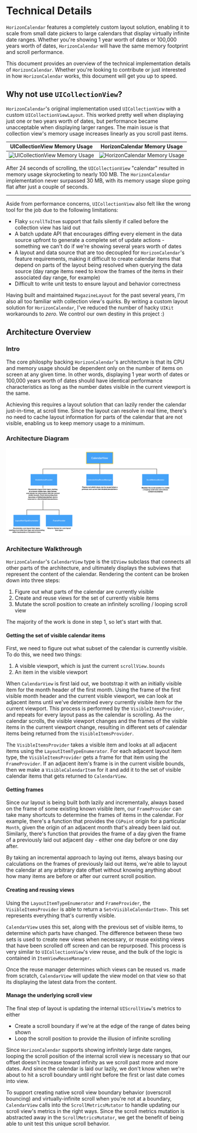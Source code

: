 #  Technical Details
`HorizonCalendar` features a completely custom layout solution, enabling it to scale from small date pickers to large calendars that display virtually infinite date ranges. Whether you're showing 1 year worth of dates or 100,000 years worth of dates, `HorizonCalendar` will have the same memory footprint and scroll performance.

This document provides an overview of the technical implementation details of `HorizonCalendar`. Whether you're looking to contribute or just interested in how `HorizonCalendar` works, this document will get you up to speed.

## Why not use `UICollectionView`?
`HorizonCalendar`'s original implementation used `UICollectionView` with a custom `UICollectionViewLayout`. This worked pretty well when displaying just one or two years worth of dates, but performance became unacceptable when displaying larger ranges. The main issue is that collection view's memory usage increases linearly as you scroll past items.

| UICollectionView Memory Usage | HorizonCalendar Memory Usage |
| ---- | ---- |
| ![UICollectionView Memory Usage](Images/collection_view_memory_usage.gif) | ![HorizonCalendar Memory Usage](Images/horizon_calendar_memory_usage.gif) |

After 24 seconds of scrolling, the `UICollectionView` "calendar" resulted in memory usage skyrocketing to nearly 100 MB. The `HorizonCalendar` implementation never surpassed 30 MB, with its memory usage slope going flat after just a couple of seconds.

----

Aside from performance concerns, `UICollectionView` also felt like the wrong tool for the job due to the following limitations:

- Flaky `scrollToItem` support that fails silently if called before the collection view has laid out
- A batch update API that encourages diffing every element in the data source upfront to generate a complete set of update actions - something we can't do if we're showing several years worth of dates
- A layout and data source that are too decoupled for `HorizonCalendar`'s feature requirements, making it difficult to create calendar items that depend on parts of the layout being resolved when querying the data source (day range items need to know the frames of the items in their associated day range, for example)
- Difficult to write unit tests to ensure layout and behavior correctness

Having built and maintained `MagazineLayout` for the past several years, I'm also all too familiar with collection view's quirks. By writing a custom layout solution for `HorizonCalendar`, I've reduced the number of hacky `UIKit` workarounds to _zero_. We control our own destiny in this project :)


## Architecture Overview

### Intro

The core philosphy backing `HorizonCalendar`'s architecture is that its CPU and memory usage should be dependent only on the number of items on screen at any given time. In other words, displaying 1 year worth of dates or 100,000 years worth of dates should have identical performance characteristics as long as the number dates visible in the current viewport is the same.

Achieving this requires a layout solution that can lazily render the calendar just-in-time, at scroll time. Since the layout can resolve in real time, there's no need to cache layout information for parts of the calendar that are not visible, enabling us to keep memory usage to a minimum.

### Architecture Diagram

![Architecture Diagram](Images/architecture_overview.png)

### Architecture Walkthrough

`HorizonCalendar`'s `CalendarView` type is the `UIView` subclass that connects all other parts of the architecture, and ultimately displays the subviews that represent the content of the calendar. Rendering the content can be broken down into three steps:

1. Figure out what parts of the calendar are currently visible
2. Create and reuse views for the set of currently visible items
3. Mutate the scroll position to create an infinitely scrolling / looping scroll view

The majority of the work is done in step 1, so let's start with that.

#### Getting the set of visible calendar items

First, we need to figure out what subset of the calendar is currently visible. To do this, we need two things:

1. A visible viewport, which is just the current `scrollView.bounds`
2. An item in the visible viewport

When `CalendarView` is first laid out, we bootstrap it with an initially visible item for the month header of the first month. Using the frame of the first visible month header and the current visible viewport, we can look at adjacent items until we've determined every currently visible item for the current viewport. This process is performed by the `VisibleItemsProvider`, and repeats for every layout pass as the calendar is scrolling. As the calendar scrolls, the visible viewport changes and the frames of the visible items in the current viewport change, resulting in different sets of calendar items being returned from the `VisibleItemsProvider`.

The `VisibleItemsProvider`  takes a visible item and looks at all adjacent items using the `LayoutItemTypeEnumerator`. For each adjacent layout item type, the `VisibleItemsProvider` gets a frame for that item using the `FrameProvider`. If an adjacent item's frame is in the current visible bounds, then we make a `VisibleCalendarItem` for it and add it to the set of visible calendar items that gets returned to `CalendarView`.

#### Getting frames

Since our layout is being built both lazily and incrementally, always based on the frame of some existing known visible item, our `FrameProvider` can take many shortcuts to determine the frames of items in the calendar. For example, there's a function that provides the `CGPoint` origin for a particular `Month`, given the origin of an adjacent month that's already been laid out. Similarly, there's function that provides the frame of a day given the frame of a previously laid out adjacent day - either one day before or one day after.

By taking an incremental approach to laying out items, always basing our calculations on the frames of previously laid out items, we're able to layout the calendar at any arbitrary date offset without knowing anything about how many items are before or after our current scroll position.

#### Creating and reusing views

Using the `LayoutItemTypeEnumerator` and `FrameProvider`, the `VisibleItemsProvider` is able to return a `Set<VisibleCalendarItem>`. This set represents everything that's currently visible.

`CalendarView` uses this set, along with the previous set of visible items, to determine which parts have changed. The difference between these two sets is used to create new views when necessary, or reuse existing views that have been scrolled off screen and can be repurposed. This process is very similar to `UICollectionView`'s view reuse, and the bulk of the logic is contained in `ItemViewReuseManager`.

Once the reuse manager determines which views can be reused vs. made from scratch, `CalendarView` will update the view model on that view so that its displaying the latest data from the content.

#### Manage the underlying scroll view

The final step of layout is updating the internal `UIScrollView`'s metrics to either

- Create a scroll boundary if we're at the edge of the range of dates being shown
- Loop the scroll position to provide the illusion of infinite scrolling

Since `HorizonCalendar` supports showing infinitely large date ranges, looping the scroll position of the internal scroll view is necessary so that our offset doesn't increase toward infinity as we scroll past more and more dates. And since the calendar is laid our lazily, we don't know when we're about to hit a scroll boundary until right before the first or last date comes into view.

To support creating native scroll view boundary behavior (overscroll bouncing) and virtually-infinite scroll when you're not at a boundary, `CalendarView` calls into the `ScrollMetricsMutator` to handle updating our scroll view's metrics in the right ways. Since the scroll metrics mutation is abstracted away in the `ScrollMetricsMutator`, we get the benefit of being able to unit test this unique scroll behavior.
